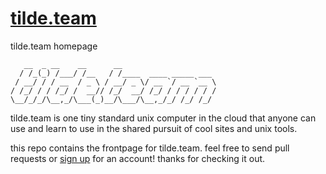 # [tilde.team](https://tilde.team/)

tilde.team homepage

```
   __  _ __    __      __
  / /_(_) /___/ /__   / /____  ____ _____ ___
 / __/ / / __  / _ \ / __/ _ \/ __ `/ __ `__ \
/ /_/ / / /_/ /  __// /_/  __/ /_/ / / / / / /
\__/_/_/\__,_/\___(_)__/\___/\__,_/_/ /_/ /_/
```

tilde.team is one tiny standard unix computer in the cloud that anyone can use and learn to use in the shared pursuit of cool sites and unix tools.

this repo contains the frontpage for tilde.team. feel free to send pull requests or [sign up](https://tilde.team/signup/) for an account! thanks for checking it out.
